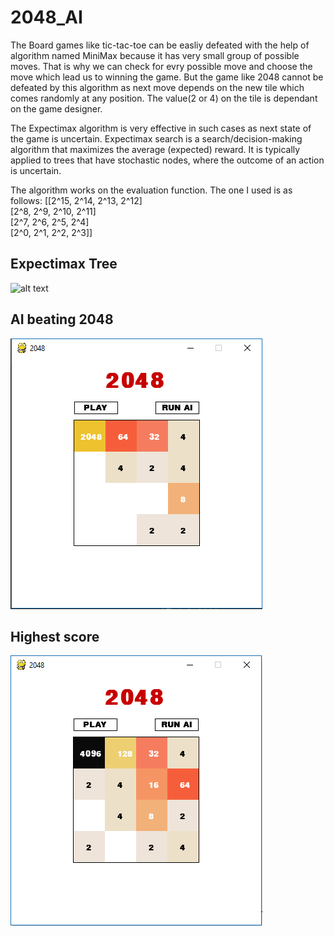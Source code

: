 # 2048_AI
The Board games like tic-tac-toe can be easliy defeated with the help of algorithm named MiniMax because it has very small group of possible moves. That is why we can check for evry possible move and choose the move which lead us to winning the game. But the game like 2048 cannot be defeated by this algorithm as next move depends on the new tile which comes randomly at any position. The value(2 or 4) on the tile is dependant on the game designer.

The Expectimax algorithm is very effective in such cases as next state of the game is uncertain. Expectimax search is a search/decision-making algorithm that maximizes the average (expected) reward. It is typically applied to trees that have stochastic nodes, where the outcome of an action is uncertain.

The algorithm works on the evaluation function. The one I used is as follows:
[[2^15,  2^14,  2^13,  2^12]<br>
[2^8,    2^9,   2^10,  2^11]<br>
[2^7,    2^6,   2^5,   2^4]<br>
[2^0,    2^1,   2^2,   2^3]]<br>

## Expectimax Tree

![alt text](https://www.researchgate.net/profile/Jakob_Erdmann/publication/237474023/figure/fig1/AS:341504301256706@1458432378360/A-game-tree-with-expectimax-values.png)

## AI beating 2048

![Screenshot](2048_score.PNG)

## Highest score

![Screenshot](high_score.PNG)
